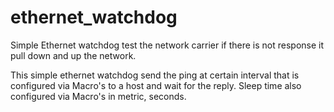 # ethernet_watchdog
Simple Ethernet watchdog test the network carrier if there is not response it pull down and up the network.

This simple ethernet watchdog send the ping at certain interval that is configured via Macro's to a host and wait for the reply.
Sleep time also configured via Macro's in metric, seconds.
